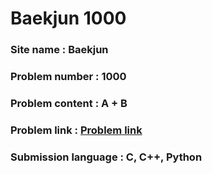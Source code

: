 # Baekjun 1000

### Site name : Baekjun
### Problem number : 1000
### Problem content : A + B
### Problem link : [Problem link](https://www.acmicpc.net/problem/1000)
### Submission language : C, C++, Python
